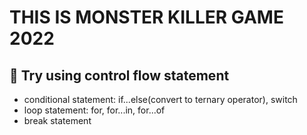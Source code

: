 # THIS IS MONSTER KILLER GAME 2022

## 👾 Try using control flow statement
* conditional statement: if...else(convert to ternary operator), switch
* loop statement: for, for...in, for...of
* break statement

